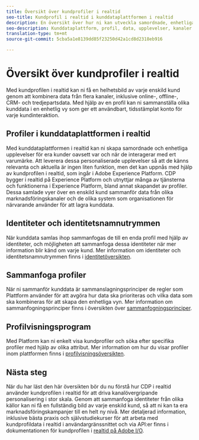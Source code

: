 ```yaml
---
title: Översikt över kundprofiler i realtid
seo-title: Kundprofil i realtid i kunddataplattformen i realtid
description: En översikt över hur ni kan utveckla samordnade, enhetliga och relevanta kundupplevelser i realtid med kundprofiler.
seo-description: Kunddataplattform, profil, data, upplevelser, kanaler i realtid
translation-type: tm+mt
source-git-commit: 5cba5a1e8139dd85f23250d42a1cd8d2318eb916

---
```



# Översikt över kundprofiler i realtid

Med kundprofilen i realtid kan ni få en helhetsbild av varje enskild kund genom att kombinera data från flera kanaler, inklusive online-, offline-, CRM- och tredjepartsdata. Med hjälp av en profil kan ni sammanställa olika kunddata i en enhetlig vy som ger ett användbart, tidsstämplat konto för varje kundinteraktion.

## Profiler i kunddataplattformen i realtid

Med kunddataplattformen i realtid kan ni skapa samordnade och enhetliga upplevelser för era kunder oavsett var och när de interagerar med ert varumärke. Att leverera dessa personaliserade upplevelser så att de känns relevanta och aktuella är ingen liten funktion, men det kan uppnås med hjälp av kundprofilen i realtid, som ingår i Adobe Experience Platform. CDP bygger i realtid på Experience Platform och utnyttjar många av tjänsterna och funktionerna i Experience Platform, bland annat skapandet av profiler. Dessa samlade vyer över en enskild kund sammanför data från olika marknadsföringskanaler och de olika system som organisationen för närvarande använder för att lagra kunddata.

## Identiteter och identitetsnamnutrymmen

När kunddata samlas ihop sammanfogas de till en enda profil med hjälp av identiteter, och möjligheten att sammanfoga dessa identiteter när mer information blir känd om varje kund. Mer information om identiteter och identitetsnamnutrymmen finns i [identitetöversikten](/help/rtcdp/profile/identities-overview.md).

## Sammanfoga profiler

När ni sammanför kunddata är sammanslagningsprinciper de regler som Plattform använder för att avgöra hur data ska prioriteras och vilka data som ska kombineras för att skapa den enhetliga vyn. Mer information om sammanfogningsprinciper finns i översikten över [sammanfogningsprinciper](/help/rtcdp/profile/merge-policies.md).

## Profilvisningsprogram

Med Platform kan ni enkelt visa kundprofiler och söka efter specifika profiler med hjälp av olika attribut. Mer information om hur du visar profiler inom plattformen finns i [profilvisningsöversikten](/help/rtcdp/profile/profile-viewer.md).

## Nästa steg

När du har läst den här översikten bör du nu förstå hur CDP i realtid använder kundprofilen i realtid för att driva kanalövergripande personalisering i stor skala. Genom att sammanfoga identiteter från olika källor kan ni få en fullständig bild av varje enskild kund, så att ni kan ta era marknadsföringskampanjer till en helt ny nivå. Mer detaljerad information, inklusive bästa praxis och självstudiekurser för att arbeta med kundprofildata i realtid i användargränssnittet och via API:er finns i dokumentationen för kundprofilen i [realtid på Adobe I/O](https://www.adobe.io/apis/experienceplatform/home/profile-identity-segmentation/profile-identity-segmentation-services.html#!api-specification/markdown/narrative/technical_overview/unified_profile_architectural_overview/unified_profile_architectural_overview.md).
